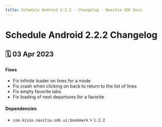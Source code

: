 ```yaml
---
title: Schedule Android 2.2.2 - Changelog - Navitia SDK Docs
---
```


# Schedule Android 2.2.2 Changelog

<h2>🗓 03 Apr 2023</h2>

#### Fixes
- Fix infinite loader on lines for a mode
- Fix crash when clicking on back to return to the list of lines
- Fix empty favorite tabs
- Fix loading of next departures for a favorite

#### Dependencies
- `com.kisio.navitia.sdk.ui:bookmark` > `1.2.2`
